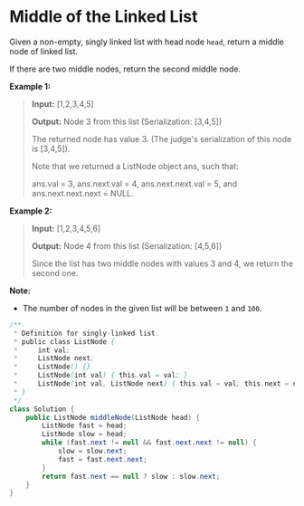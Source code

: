 # Middle of the Linked List

Given a non-empty, singly linked list with head node `head`, return a middle node of linked list.

If there are two middle nodes, return the second middle node.

**Example 1:**

> **Input:** \[1,2,3,4,5\] 
>
> **Output:** Node 3 from this list \(Serialization: \[3,4,5\]\) 
>
> The returned node has value 3. \(The judge's serialization of this node is \[3,4,5\]\). 
>
> Note that we returned a ListNode object ans, such that: 
>
> ans.val = 3, ans.next.val = 4, ans.next.next.val = 5, and ans.next.next.next = NULL.

**Example 2:**

> **Input:** \[1,2,3,4,5,6\] 
>
> **Output:** Node 4 from this list \(Serialization: \[4,5,6\]\) 
>
> Since the list has two middle nodes with values 3 and 4, we return the second one.

**Note:**

* The number of nodes in the given list will be between `1` and `100`.

```java
/**
 * Definition for singly-linked list.
 * public class ListNode {
 *     int val;
 *     ListNode next;
 *     ListNode() {}
 *     ListNode(int val) { this.val = val; }
 *     ListNode(int val, ListNode next) { this.val = val; this.next = next; }
 * }
 */
class Solution {
    public ListNode middleNode(ListNode head) {
        ListNode fast = head;
        ListNode slow = head;
        while (fast.next != null && fast.next.next != null) {
            slow = slow.next;
            fast = fast.next.next;
        }
        return fast.next == null ? slow : slow.next;
    }
}
```


